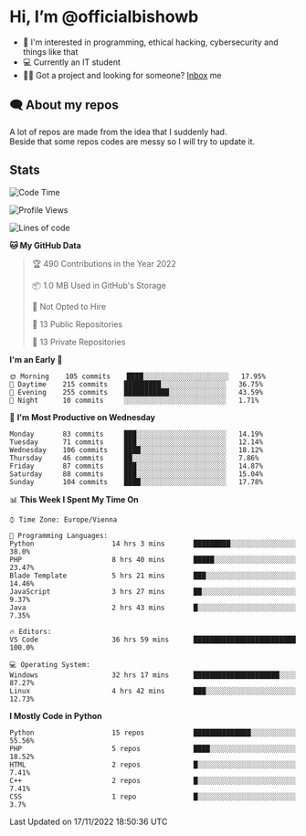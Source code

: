 # Hi, I’m @officialbishowb

- 👀 I'm interested in programming, ethical hacking, cybersecurity and things like that
- 💻 Currently an IT student
- 👩‍💻 Got a project and looking for someone? [Inbox](https://t.me/officialbishowb) me

## 🗨 About my repos
<p>A lot of repos are made from the idea that I suddenly had.<br>
Beside that some repos codes are messy so I will try to update it.</p>

## Stats
<!--START_SECTION:waka-->
![Code Time](http://img.shields.io/badge/Code%20Time-419%20hrs%202%20mins-blue)

![Profile Views](http://img.shields.io/badge/Profile%20Views-0-blue)

![Lines of code](https://img.shields.io/badge/From%20Hello%20World%20I%27ve%20Written-1%20Million%20lines%20of%20code-blue)

**🐱 My GitHub Data** 

> 🏆 490 Contributions in the Year 2022
 > 
> 📦 1.0 MB Used in GitHub's Storage 
 > 
> 🚫 Not Opted to Hire
 > 
> 📜 13 Public Repositories 
 > 
> 🔑 13 Private Repositories  
 > 
**I'm an Early 🐤** 

```text
🌞 Morning    105 commits    ████░░░░░░░░░░░░░░░░░░░░░   17.95% 
🌆 Daytime    215 commits    █████████░░░░░░░░░░░░░░░░   36.75% 
🌃 Evening    255 commits    ███████████░░░░░░░░░░░░░░   43.59% 
🌙 Night      10 commits     ░░░░░░░░░░░░░░░░░░░░░░░░░   1.71%

```
📅 **I'm Most Productive on Wednesday** 

```text
Monday       83 commits     ███░░░░░░░░░░░░░░░░░░░░░░   14.19% 
Tuesday      71 commits     ███░░░░░░░░░░░░░░░░░░░░░░   12.14% 
Wednesday    106 commits    ████░░░░░░░░░░░░░░░░░░░░░   18.12% 
Thursday     46 commits     ██░░░░░░░░░░░░░░░░░░░░░░░   7.86% 
Friday       87 commits     ███░░░░░░░░░░░░░░░░░░░░░░   14.87% 
Saturday     88 commits     ███░░░░░░░░░░░░░░░░░░░░░░   15.04% 
Sunday       104 commits    ████░░░░░░░░░░░░░░░░░░░░░   17.78%

```


📊 **This Week I Spent My Time On** 

```text
⌚︎ Time Zone: Europe/Vienna

💬 Programming Languages: 
Python                   14 hrs 3 mins       █████████░░░░░░░░░░░░░░░░   38.0% 
PHP                      8 hrs 40 mins       █████░░░░░░░░░░░░░░░░░░░░   23.47% 
Blade Template           5 hrs 21 mins       ███░░░░░░░░░░░░░░░░░░░░░░   14.46% 
JavaScript               3 hrs 27 mins       ██░░░░░░░░░░░░░░░░░░░░░░░   9.37% 
Java                     2 hrs 43 mins       █░░░░░░░░░░░░░░░░░░░░░░░░   7.35%

🔥 Editors: 
VS Code                  36 hrs 59 mins      █████████████████████████   100.0%

💻 Operating System: 
Windows                  32 hrs 17 mins      █████████████████████░░░░   87.27% 
Linux                    4 hrs 42 mins       ███░░░░░░░░░░░░░░░░░░░░░░   12.73%

```

**I Mostly Code in Python** 

```text
Python                   15 repos            ██████████████░░░░░░░░░░░   55.56% 
PHP                      5 repos             ████░░░░░░░░░░░░░░░░░░░░░   18.52% 
HTML                     2 repos             █░░░░░░░░░░░░░░░░░░░░░░░░   7.41% 
C++                      2 repos             █░░░░░░░░░░░░░░░░░░░░░░░░   7.41% 
CSS                      1 repo              █░░░░░░░░░░░░░░░░░░░░░░░░   3.7%

```



 Last Updated on 17/11/2022 18:50:36 UTC
<!--END_SECTION:waka-->
 

<!---
officialbishowb/officialbishowb is a ✨ special ✨ repository because its `README.md` (this file) appears on your GitHub profile.
You can click the Preview link to take a look at your changes.
--->
